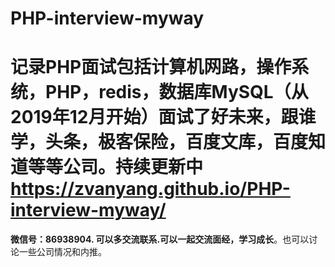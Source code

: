 # PHP-interview-myway
记录PHP面试包括计算机网路，操作系统，PHP，redis，数据库MySQL（从2019年12月开始）面试了好未来，跟谁学，头条，极客保险，百度文库，百度知道等等公司。持续更新中
https://zvanyang.github.io/PHP-interview-myway/
=======

**微信号：86938904. 可以多交流联系.可以一起交流面经，学习成长**。也可以讨论一些公司情况和内推。



